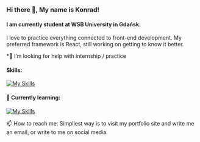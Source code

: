 ### Hi there 👋, My name is Konrad!
#### I am currently student at WSB University in Gdańsk.
I love to practice everything connected to front-end development. My preferred framework is React, still working on getting to know it better.

*🤝 I’m looking for help with internship / practice

#### Skills: 
[![My Skills](https://skills.thijs.gg/icons?i=js,html,css,react)](https://skills.thijs.gg)

#### 🌱 Currently learning:
[![My Skills](https://skills.thijs.gg/icons?i=nextjs,tailwind)](https://skills.thijs.gg)

📫 How to reach me: Simpliest way is to visit my portfolio site and write me an email, or write to me on social media. 


